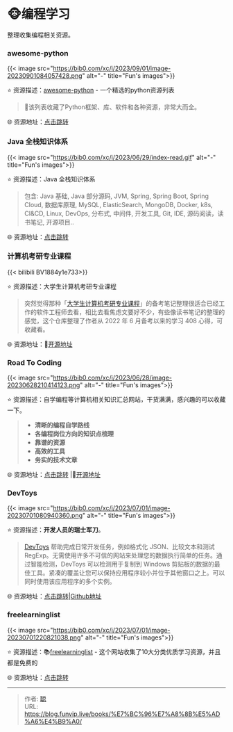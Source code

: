 # 🐵编程学习


整理收集编程相关资源。

<!--more-->

### awesome-python

{{< image src="https://bib0.com/xc/i/2023/09/01/image-20230901084057428.png" alt="-" title="Fun's images">}}     

⭐️  资源描述：[awesome-python](https://github.com/vinta/awesome-python) - 一个精选的python资源列表 

>📄该列表收藏了Python框架、库、软件和各种资源，非常大而全。

🌐 资源地址：[点击跳转](https://github.com/vinta/awesome-python)

### Java 全栈知识体系

{{< image src="https://bib0.com/xc/i/2023/06/29/index-read.gif" alt="-" title="Fun's images">}}     

⭐️  资源描述：Java 全栈知识体系

>包含: Java 基础, Java 部分源码, JVM, Spring, Spring Boot, Spring Cloud, 数据库原理, MySQL, ElasticSearch, MongoDB, Docker, k8s, CI&CD, Linux, DevOps, 分布式, 中间件, 开发工具, Git, IDE, 源码阅读，读书笔记, 开源项目..

🌐 资源地址：[点击跳转](https://www.pdai.tech/)

### 计算机考研专业课程

{{< bilibili BV1884y1e733>}}  

⭐️  资源描述：大学生计算机考研专业课程

>突然觉得那种「[大学生计算机考研专业课程](https://github.com/ddy-ddy/cs-408)」的备考笔记整理很适合已经工作的软件工程师去看，相比去看焦虑文要好不少，有些像读书笔记的整理的感觉，这个仓库整理了作者从 2022 年 6 月备考以来的学习 408 心得，可收藏看。

🌐 资源地址：🧩[开源地址](https://github.com/ddy-ddy/cs-408)

### Road To Coding

{{< image src="https://bib0.com/xc/i/2023/06/28/image-20230628210414123.png" alt="-" title="Fun's images">}}     

⭐️  资源描述：自学编程等计算机相关知识汇总网站，干货满满，感兴趣的可以收藏一下。

>- **清晰的编程自学路线**
>- **各编程岗位方向的知识点梳理**
>- **靠谱的资源**
>- **高效的工具**
>- **务实的技术文章**

🌐 资源地址：[点击跳转](https://r2coding.com/) |🧩[开源地址](https://github.com/rd2coding/Road2Coding)

### DevToys

{{< image src="https://bib0.com/xc/i/2023/07/01/image-20230701080940360.png" alt="-" title="Fun's images">}}     

⭐️  资源描述：**开发人员的瑞士军刀**。

>[DevToys](https://devtoys.app/) 帮助完成日常开发任务，例如格式化 JSON、比较文本和测试 RegExp。无需使用许多不可信的网站来处理您的数据执行简单的任务。通过智能检测，DevToys 可以检测用于复制到 Windows 剪贴板的数据的最佳工具。紧凑的覆盖让您可以保持应用程序较小并位于其他窗口之上。可以同时使用该应用程序的多个实例。

🌐 资源地址：[点击跳转](https://devtoys.app/)|[Github地址](https://github.com/veler/DevToys)

### freelearninglist

{{< image src="https://bib0.com/xc/i/2023/07/01/image-20230701220821038.png" alt="-" title="Fun's images">}}     

⭐️  资源描述：📚[freelearninglist](https://freelearninglist.org/) - 这个网站收集了10大分类优质学习资源，并且都是免费的

🌐 资源地址：[点击跳转](https://freelearninglist.org/)


---

> 作者: [聪](/about)  
> URL: https://blog.funvip.live/books/%E7%BC%96%E7%A8%8B%E5%AD%A6%E4%B9%A0/  


